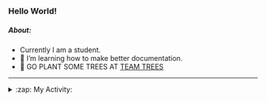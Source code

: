 ### Hello World!

##### About:
- Currently I am a student.
- 🌱 I’m learning how to make better documentation.
- 🌱 GO PLANT SOME TREES AT [TEAM TREES](https://teamtrees.org/)

---
<details>
  <summary>:zap: My Activity:</summary>
  
<!--START_SECTION:waka-->
![Code Time](http://img.shields.io/badge/Code%20Time-1%2C201%20hrs%203%20mins-blue)

**I'm a Night 🦉** 

```text
🌞 Morning                1875 commits        ██░░░░░░░░░░░░░░░░░░░░░░░   09.98 % 
🌆 Daytime                6411 commits        █████████░░░░░░░░░░░░░░░░   34.12 % 
🌃 Evening                5406 commits        ███████░░░░░░░░░░░░░░░░░░   28.77 % 
🌙 Night                  5099 commits        ███████░░░░░░░░░░░░░░░░░░   27.14 % 
```
📅 **I'm Most Productive on Wednesday** 

```text
Monday                   2651 commits        ████░░░░░░░░░░░░░░░░░░░░░   14.11 % 
Tuesday                  2552 commits        ███░░░░░░░░░░░░░░░░░░░░░░   13.58 % 
Wednesday                4396 commits        ██████░░░░░░░░░░░░░░░░░░░   23.39 % 
Thursday                 2428 commits        ███░░░░░░░░░░░░░░░░░░░░░░   12.92 % 
Friday                   1962 commits        ███░░░░░░░░░░░░░░░░░░░░░░   10.44 % 
Saturday                 1641 commits        ██░░░░░░░░░░░░░░░░░░░░░░░   08.73 % 
Sunday                   3161 commits        ████░░░░░░░░░░░░░░░░░░░░░   16.82 % 
```


📊 **This Week I Spent My Time On** 

```text
🔥 Editors: 
IntelliJ                 5 hrs 11 mins       ████████████████░░░░░░░░░   62.80 % 
VS Code                  3 hrs 4 mins        █████████░░░░░░░░░░░░░░░░   37.20 % 

🐱‍💻 Projects: 
demo                     3 hrs 1 min         █████████░░░░░░░░░░░░░░░░   36.65 % 
CSE224-Fundamentals-of-An2 hrs 6 mins        ██████░░░░░░░░░░░░░░░░░░░   25.60 % 
file-utils               1 hr 43 mins        █████░░░░░░░░░░░░░░░░░░░░   20.85 % 
leetc                    1 hr 10 mins        ████░░░░░░░░░░░░░░░░░░░░░   14.24 % 
perfperf                 6 mins              ░░░░░░░░░░░░░░░░░░░░░░░░░   01.34 % 
```


 Last Updated on 16/09/2023 01:29:10 UTC
<!--END_SECTION:waka-->
</details>
